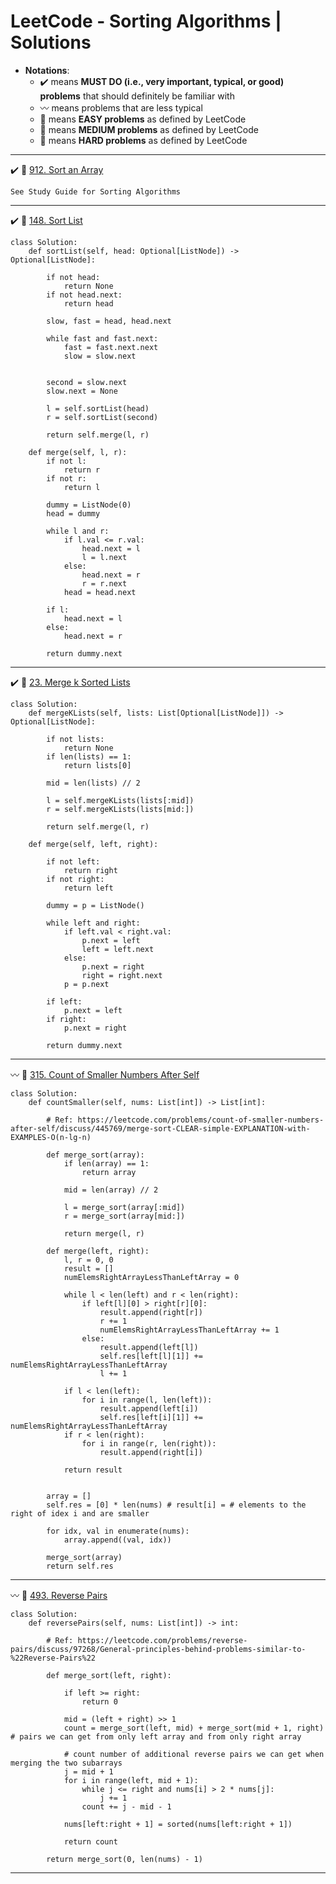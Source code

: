 # LeetCode - Sorting Algorithms | Solutions
* **Notations**: 
  * :heavy_check_mark: means **MUST DO (i.e., very important, typical, or good) problems** that should definitely be familiar with
  * :wavy_dash: means problems that are less typical
  * :green_book: means **EASY problems** as defined by LeetCode
  * :orange_book: means **MEDIUM problems** as defined by LeetCode
  * :closed_book: means **HARD problems** as defined by LeetCode

---

:heavy_check_mark: :orange_book: [912. Sort an Array](https://leetcode.com/problems/sort-an-array/)

```
See Study Guide for Sorting Algorithms
```

---
:heavy_check_mark: :orange_book: [148. Sort List](https://leetcode.com/problems/sort-list/)

```
class Solution:
    def sortList(self, head: Optional[ListNode]) -> Optional[ListNode]:
        
        if not head:
            return None
        if not head.next:
            return head
        
        slow, fast = head, head.next
        
        while fast and fast.next:
            fast = fast.next.next
            slow = slow.next

        
        second = slow.next
        slow.next = None
        
        l = self.sortList(head)
        r = self.sortList(second)
        
        return self.merge(l, r)

    def merge(self, l, r):
        if not l:
            return r
        if not r:
            return l
        
        dummy = ListNode(0)
        head = dummy
        
        while l and r:
            if l.val <= r.val:
                head.next = l
                l = l.next
            else:
                head.next = r
                r = r.next
            head = head.next
        
        if l:
            head.next = l
        else:
            head.next = r
        
        return dummy.next
```

---

:heavy_check_mark: :closed_book: [23. Merge k Sorted Lists](https://leetcode.com/problems/merge-k-sorted-lists/)

```
class Solution:
    def mergeKLists(self, lists: List[Optional[ListNode]]) -> Optional[ListNode]:
        
        if not lists:
            return None
        if len(lists) == 1:
            return lists[0]
        
        mid = len(lists) // 2
        
        l = self.mergeKLists(lists[:mid])
        r = self.mergeKLists(lists[mid:])
        
        return self.merge(l, r)
    
    def merge(self, left, right):
        
        if not left:
            return right
        if not right:
            return left
        
        dummy = p = ListNode()
        
        while left and right:
            if left.val < right.val:
                p.next = left
                left = left.next
            else:
                p.next = right
                right = right.next
            p = p.next
        
        if left:
            p.next = left
        if right:
            p.next = right
        
        return dummy.next
```

---

:wavy_dash: :closed_book: [315. Count of Smaller Numbers After Self](https://leetcode.com/problems/count-of-smaller-numbers-after-self/)

```
class Solution:
    def countSmaller(self, nums: List[int]) -> List[int]:
        
        # Ref: https://leetcode.com/problems/count-of-smaller-numbers-after-self/discuss/445769/merge-sort-CLEAR-simple-EXPLANATION-with-EXAMPLES-O(n-lg-n)
        
        def merge_sort(array):
            if len(array) == 1:
                return array
            
            mid = len(array) // 2
            
            l = merge_sort(array[:mid])
            r = merge_sort(array[mid:])
            
            return merge(l, r)
        
        def merge(left, right):
            l, r = 0, 0
            result = []
            numElemsRightArrayLessThanLeftArray = 0
            
            while l < len(left) and r < len(right):
                if left[l][0] > right[r][0]:
                    result.append(right[r])
                    r += 1
                    numElemsRightArrayLessThanLeftArray += 1
                else:
                    result.append(left[l])
                    self.res[left[l][1]] += numElemsRightArrayLessThanLeftArray
                    l += 1
            
            if l < len(left):
                for i in range(l, len(left)):
                    result.append(left[i])
                    self.res[left[i][1]] += numElemsRightArrayLessThanLeftArray
            if r < len(right):
                for i in range(r, len(right)):
                    result.append(right[i])
            
            return result
                    
        
        array = []
        self.res = [0] * len(nums) # result[i] = # elements to the right of idex i and are smaller
        
        for idx, val in enumerate(nums):
            array.append((val, idx))
                
        merge_sort(array)
        return self.res
```

---

:wavy_dash: :closed_book: [493. Reverse Pairs](https://leetcode.com/problems/reverse-pairs/)

```
class Solution:
    def reversePairs(self, nums: List[int]) -> int:
        
        # Ref: https://leetcode.com/problems/reverse-pairs/discuss/97268/General-principles-behind-problems-similar-to-%22Reverse-Pairs%22
        
        def merge_sort(left, right):
            
            if left >= right:
                return 0
            
            mid = (left + right) >> 1
            count = merge_sort(left, mid) + merge_sort(mid + 1, right) # pairs we can get from only left array and from only right array
            
            # count number of additional reverse pairs we can get when merging the two subarrays
            j = mid + 1
            for i in range(left, mid + 1):
                while j <= right and nums[i] > 2 * nums[j]:
                    j += 1
                count += j - mid - 1
            
            nums[left:right + 1] = sorted(nums[left:right + 1])
        
            return count
        
        return merge_sort(0, len(nums) - 1)
```


---
